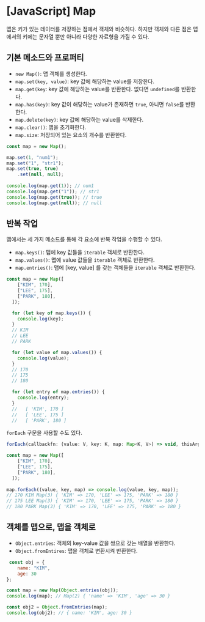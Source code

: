 # [JavaScript] Map

맵은 키가 있는 데이터를 저장하는 점에서 객체와 비슷하다. 하지만 객체와 다른 점은 맵에서의 키에는 문자열 뿐만 아니라 다양한 자료형을 가질 수 있다.

## 기본 메소드와 프로퍼티

- `new Map()`: 맵 객체를 생성한다.
- `map.set(key, value)`: key 값에 해당하는 value를 저장한다.
- `map.get(key`: key 값에 해당하는 value를 반환한다. 없다면 `undefined`를 반환한다.
- `map.has(key)`: key 값이 해당하는 value가 존재하면 `true`, 아니면 `false`를 반환한다.
- `map.delete(key)`: key 값에 해당하는 value를 삭제한다.
- `map.clear()`: 맵을 초기화한다.
- `map.size`: 저장되어 있는 요소의 개수를 반환한다.

```javascript
const map = new Map();

map.set(1, "num1");
map.set("1", "str1");
map.set(true, true)
    .set(null, null);
    
console.log(map.get(1)); // num1
console.log(map.get("1")); // str1
console.log(map.get(true)); // true
console.log(map.get(null)); // null
```

## 반복 작업

맵에서는 세 가지 메소드를 통해 각 요소에 반복 작업을 수행할 수 있다.

- `map.keys()`: 맵에 key 값들을 `iterable` 객체로 반환한다.
- `map.values()`: 맵에 value 값들을 `iterable` 객체로 반환한다.
- `map.entries()`: 맵에 [key, value] 를 갖는 객체들을 `iterable` 객체로 반환한다.

```javascript
const map = new Map([
    ["KIM", 170],
    ["LEE", 175],
    ["PARK", 180],
  ]);

  for (let key of map.keys()) {
    console.log(key);
  }
  // KIM
  // LEE
  // PARK

  for (let value of map.values()) {
    console.log(value);
  }
  // 170
  // 175
  // 180

  for (let entry of map.entries()) {
    console.log(entry);
  }
  //   [ 'KIM', 170 ]
  //   [ 'LEE', 175 ]
  //   [ 'PARK', 180 ]
```

`forEach` 구문을 사용할 수도 있다.

```javascript
forEach(callbackfn: (value: V, key: K, map: Map<K, V>) => void, thisArg?: any): void;
```

```javascript
const map = new Map([
    ["KIM", 170],
    ["LEE", 175],
    ["PARK", 180],
  ]);
  
map.forEach((value, key, map) => console.log(value, key, map));
// 170 KIM Map(3) { 'KIM' => 170, 'LEE' => 175, 'PARK' => 180 }
// 175 LEE Map(3) { 'KIM' => 170, 'LEE' => 175, 'PARK' => 180 }
// 180 PARK Map(3) { 'KIM' => 170, 'LEE' => 175, 'PARK' => 180 }
```

## 객체를 맵으로, 맵을 객체로

- `Object.entries`: 객체의 key-value 값을 쌍으로 갖는 배열을 반환한다.
- `Object.fromEntires`: 맵을 객체로 변환시켜 반환한다.

```javascript
 const obj = {
    name: "KIM",
    age: 30
};

const map = new Map(Object.entries(obj));
console.log(map); // Map(2) { 'name' => 'KIM', 'age' => 30 }

const obj2 = Object.fromEntries(map);
console.log(obj2); // { name: 'KIM', age: 30 }
```